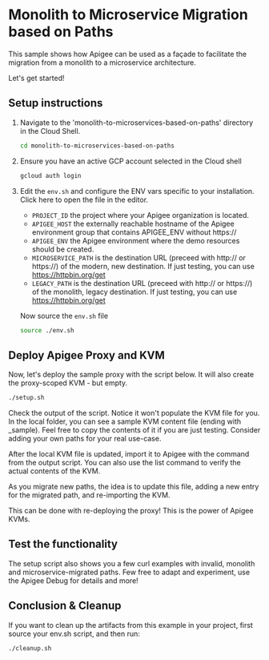 # Monolith to Microservice Migration based on Paths

This sample shows how Apigee can be used as a façade to facilitate the migration from a monolith to a microservice architecture.

Let's get started!

## Setup instructions

1. Navigate to the 'monolith-to-microservices-based-on-paths' directory in the Cloud Shell.

   ```bash
   cd monolith-to-microservices-based-on-paths
   ```

2. Ensure you have an active GCP account selected in the Cloud shell

   ```bash
   gcloud auth login
   ```

3. Edit the `env.sh` and configure the ENV vars specific to your installation. Click <walkthrough-editor-open-file filePath="monolith-to-microservices-based-on-paths/env.sh">here</walkthrough-editor-open-file> to open the file in the editor.

   - `PROJECT_ID` the project where your Apigee organization is located.
   - `APIGEE_HOST` the externally reachable hostname of the Apigee environment group that contains APIGEE_ENV without https://
   - `APIGEE_ENV` the Apigee environment where the demo resources should be created.
   - `MICROSERVICE_PATH` is the destination URL (preceed with http:// or https://) of the modern, new destination. If just testing, you can use https://httpbin.org/get
   - `LEGACY_PATH` is the destination URL (preceed with http:// or https://) of the monolith, legacy destination. If just testing, you can use https://httpbin.org/get

   Now source the `env.sh` file

   ```bash
   source ./env.sh
   ```

## Deploy Apigee Proxy and KVM

Now, let's deploy the sample proxy with the script below. It will also create the proxy-scoped KVM - but empty.

```bash
./setup.sh
```

Check the output of the script. Notice it won't populate the KVM file for you. In the local folder, you can see a sample KVM content file (ending with \_sample). Feel free to copy
the contents of it if you are just testing. Consider adding your own paths for your real use-case.

After the local KVM file is updated, import it to Apigee with the command from the output script. You can also use the list command to verify the actual contents of the KVM.

As you migrate new paths, the idea is to update this file, adding a new entry for the migrated path, and re-importing the KVM.

This can be done with re-deploying the proxy! This is the power of Apigee KVMs.

## Test the functionality

The setup script also shows you a few curl examples with invalid, monolith and microservice-migrated paths. Few free to adapt and experiment, use the Apigee Debug for details and more!

## Conclusion & Cleanup

If you want to clean up the artifacts from this example in your project, first source your env.sh script, and then run:

```bash
./cleanup.sh
```
